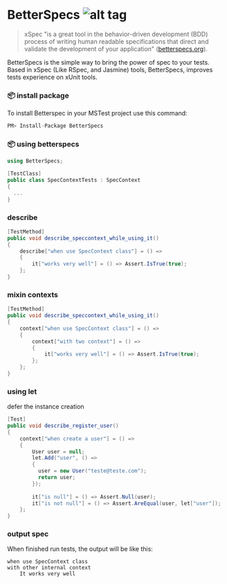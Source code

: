 # BetterSpecs ![alt tag](https://travis-ci.org/ycodeteam/betterspecs.svg?branch=master)
>xSpec "is a great tool in the behavior-driven development (BDD) process of writing human readable specifications that direct and validate the development of your application" ([betterspecs.org](http://betterspecs.org/)). 

BetterSpecs is the simple way to bring the power of spec to your tests. Based in xSpec (Like RSpec, and Jasmine) tools, BetterSpecs, improves tests experience on xUnit tools. 

### :package: install package
To install Betterspec in your MSTest project use this command:

```csharp
PM> Install-Package BetterSpecs
```

### :package: using betterspecs
```csharp
using BetterSpecs;

[TestClass]
public class SpecContextTests : SpecContext
{
  ...
}
````

### describe
```csharp
[TestMethod]
public void describe_speccontext_while_using_it()
{
    describe["when use SpecContext class"] = () =>
    {
        it["works very well"] = () => Assert.IsTrue(true);
    };
}
````

### mixin contexts
```csharp
[TestMethod]
public void describe_speccontext_while_using_it()
{
    context["when use SpecContext class"] = () =>
    {
        context["with two context"] = () =>
        {
            it["works very well"] = () => Assert.IsTrue(true);
        };
    };
}
````

### using let
defer the instance creation

```csharp
[Test]
public void describe_register_user()
{
    context["when create a user"] = () =>
    {
        User user = null;
        let.Add("user", () => 
        { 
          user = new User("teste@teste.com");
          return user;
        });
        
        it["is null"] = () => Assert.Null(user);
        it["is not null"] = () => Assert.AreEqual(user, let["user"]);
    };
}
````

### output spec
When finished run tests, the output will be like this:

```
when use SpecContext class
with other internal context
    It works very well
```
